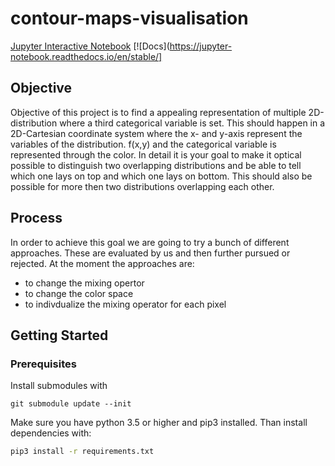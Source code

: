 # contour-maps-visualisation

[Jupyter Interactive Notebook](https://jupyter.org/)  [![Docs](https://jupyter-notebook.readthedocs.io/en/stable/]
## Objective
Objective of this project is to find a appealing representation of multiple 2D-distribution where a third categorical variable is set. This should happen in a 2D-Cartesian coordinate system where the x- and y-axis represent the variables of the distribution. f(x,y) and the categorical variable is represented through the color. In detail it is your goal to make it optical possible to distinguish two overlapping distributions and be able to tell which one lays on top and which one lays on bottom. This should also be possible for more then two distributions overlapping each other.


## Process
In order to achieve this goal we are going to try a bunch of different approaches. These are evaluated by us and then further pursued or rejected. At the moment the approaches are:
* to change the mixing opertor
* to change the color space
* to indivdualize the mixing operator for each pixel


## Getting Started

### Prerequisites
Install submodules with
```
git submodule update --init
```

Make sure you have python 3.5 or higher and pip3 installed.
Than install dependencies with:
```sh
pip3 install -r requirements.txt
```
